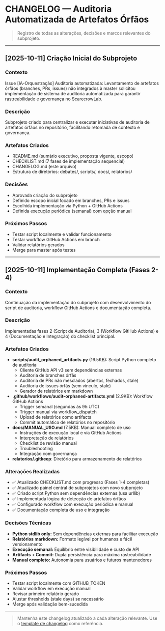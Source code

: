 # CHANGELOG — Auditoria Automatizada de Artefatos Órfãos

> Registro de todas as alterações, decisões e marcos relevantes do subprojeto.

---

## [2025-10-11] Criação Inicial do Subprojeto

### Contexto
Issue [IA-Orquestração] Auditoria automatizada: Levantamento de artefatos órfãos (branches, PRs, issues) não integrados à master solicitou implementação de sistema de auditoria automatizada para garantir rastreabilidade e governança no ScarecrowLab.

### Descrição
Subprojeto criado para centralizar e executar iniciativas de auditoria de artefatos órfãos no repositório, facilitando retomada de contexto e governança.

### Artefatos Criados
- README.md (sumário executivo, proposta vigente, escopo)
- CHECKLIST.md (7 fases de implementação sequencial)
- CHANGELOG.md (este arquivo)
- Estrutura de diretórios: debates/, scripts/, docs/, relatorios/

### Decisões
- Aprovada criação do subprojeto
- Definido escopo inicial focado em branches, PRs e issues
- Escolhida implementação via Python + GitHub Actions
- Definida execução periódica (semanal) com opção manual

### Próximos Passos
- Testar script localmente e validar funcionamento
- Testar workflow GitHub Actions em branch
- Validar relatórios gerados
- Merge para master após testes

---

## [2025-10-11] Implementação Completa (Fases 2-4)

### Contexto
Continuação da implementação do subprojeto com desenvolvimento do script de auditoria, workflow GitHub Actions e documentação completa.

### Descrição
Implementadas fases 2 (Script de Auditoria), 3 (Workflow GitHub Actions) e 4 (Documentação e Integração) do checklist principal.

### Artefatos Criados
- **scripts/audit_orphaned_artifacts.py** (16.5KB): Script Python completo de auditoria
  - Cliente GitHub API v3 sem dependências externas
  - Auditoria de branches órfãs
  - Auditoria de PRs não mesclados (abertos, fechados, stale)
  - Auditoria de issues órfãs (sem vínculo, stale)
  - Gerador de relatórios em markdown
- **.github/workflows/audit-orphaned-artifacts.yml** (2.9KB): Workflow GitHub Actions
  - Trigger semanal (segundas às 9h UTC)
  - Trigger manual via workflow_dispatch
  - Upload de relatórios como artifacts
  - Commit automático de relatórios no repositório
- **docs/MANUAL_USO.md** (7.5KB): Manual completo de uso
  - Instruções de execução local e via GitHub Actions
  - Interpretação de relatórios
  - Checklist de revisão manual
  - Troubleshooting
  - Integração com governança
- **relatorios/.gitkeep**: Diretório para armazenamento de relatórios

### Alterações Realizadas
- ✅ Atualizado CHECKLIST.md com progresso (Fases 1-4 completas)
- ✅ Atualizado painel central de subprojetos com novo subprojeto
- ✅ Criado script Python sem dependências externas (usa urllib)
- ✅ Implementada lógica de detecção de artefatos órfãos
- ✅ Configurado workflow com execução periódica e manual
- ✅ Documentação completa de uso e integração

### Decisões Técnicas
- **Python stdlib only:** Sem dependências externas para facilitar execução
- **Relatórios markdown:** Formato legível por humanos e fácil versionamento
- **Execução semanal:** Equilíbrio entre visibilidade e custo de API
- **Artifacts + Commit:** Dupla persistência para máxima rastreabilidade
- **Manual completo:** Autonomia para usuários e futuros mantenedores

### Próximos Passos
- Testar script localmente com GITHUB_TOKEN
- Validar workflow em execução manual
- Revisar primeiro relatório gerado
- Ajustar thresholds (stale days) se necessário
- Merge após validação bem-sucedida

---

> Mantenha este changelog atualizado a cada alteração relevante. Use o [template de changelog](../.github/copilot-diretrizes/template_changelog.md) como referência.
